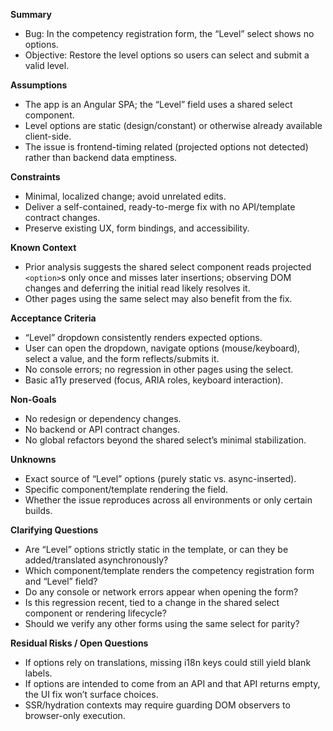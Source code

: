 **Summary**
- Bug: In the competency registration form, the “Level” select shows no options.
- Objective: Restore the level options so users can select and submit a valid level.

**Assumptions**
- The app is an Angular SPA; the “Level” field uses a shared select component.
- Level options are static (design/constant) or otherwise already available client-side.
- The issue is frontend-timing related (projected options not detected) rather than backend data emptiness.

**Constraints**
- Minimal, localized change; avoid unrelated edits.
- Deliver a self-contained, ready-to-merge fix with no API/template contract changes.
- Preserve existing UX, form bindings, and accessibility.

**Known Context**
- Prior analysis suggests the shared select component reads projected `<option>`s only once and misses later insertions; observing DOM changes and deferring the initial read likely resolves it.
- Other pages using the same select may also benefit from the fix.

**Acceptance Criteria**
- “Level” dropdown consistently renders expected options.
- User can open the dropdown, navigate options (mouse/keyboard), select a value, and the form reflects/submits it.
- No console errors; no regression in other pages using the select.
- Basic a11y preserved (focus, ARIA roles, keyboard interaction).

**Non-Goals**
- No redesign or dependency changes.
- No backend or API contract changes.
- No global refactors beyond the shared select’s minimal stabilization.

**Unknowns**
- Exact source of “Level” options (purely static vs. async-inserted).
- Specific component/template rendering the field.
- Whether the issue reproduces across all environments or only certain builds.

**Clarifying Questions**
- Are “Level” options strictly static in the template, or can they be added/translated asynchronously?
- Which component/template renders the competency registration form and “Level” field?
- Do any console or network errors appear when opening the form?
- Is this regression recent, tied to a change in the shared select component or rendering lifecycle?
- Should we verify any other forms using the same select for parity?

**Residual Risks / Open Questions**
- If options rely on translations, missing i18n keys could still yield blank labels.
- If options are intended to come from an API and that API returns empty, the UI fix won’t surface choices.
- SSR/hydration contexts may require guarding DOM observers to browser-only execution.